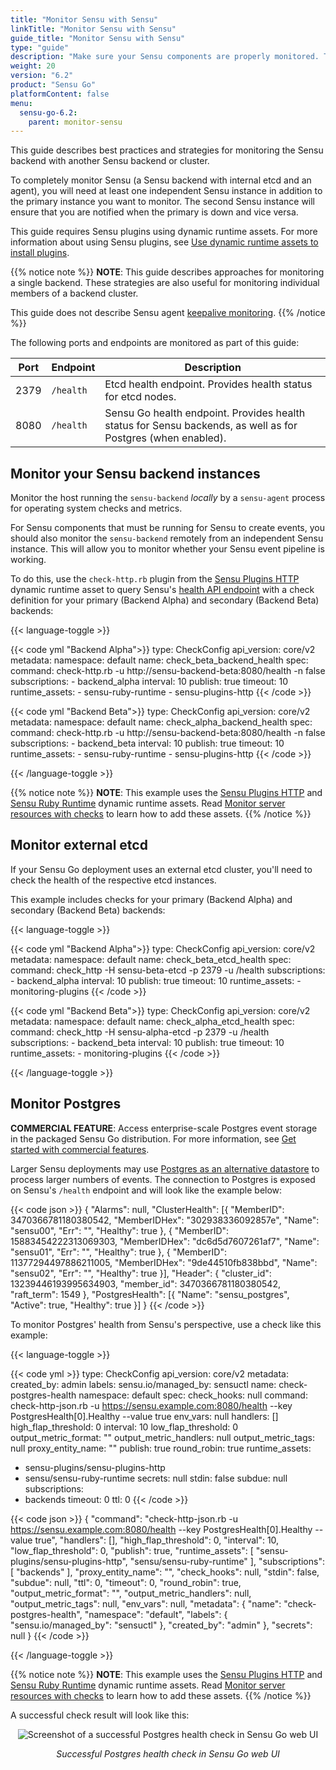 ```yaml
---
title: "Monitor Sensu with Sensu"
linkTitle: "Monitor Sensu with Sensu"
guide_title: "Monitor Sensu with Sensu"
type: "guide"
description: "Make sure your Sensu components are properly monitored. This guide describes best practices and strategies for monitoring Sensu."
weight: 20
version: "6.2"
product: "Sensu Go"
platformContent: false
menu: 
  sensu-go-6.2:
    parent: monitor-sensu
---
```


This guide describes best practices and strategies for monitoring the Sensu backend with another Sensu backend or cluster.

To completely monitor Sensu (a Sensu backend with internal etcd and an agent), you will need at least one independent Sensu instance in addition to the primary instance you want to monitor.
The second Sensu instance will ensure that you are notified when the primary is down and vice versa.

This guide requires Sensu plugins using dynamic runtime assets.
For more information about using Sensu plugins, see [Use dynamic runtime assets to install plugins][1].

{{% notice note %}}
**NOTE**: This guide describes approaches for monitoring a single backend.
These strategies are also useful for monitoring individual members of a backend cluster.

This guide does not describe Sensu agent [keepalive monitoring](../../../observability-pipeline/observe-schedule/agent/#keepalive-monitoring).
{{% /notice %}}

The following ports and endpoints are monitored as part of this guide:

| Port | Endpoint | Description |
|------|----------|-------------|
| 2379 | `/health`  | Etcd health endpoint. Provides health status for etcd nodes. |
| 8080 | `/health`  | Sensu Go health endpoint. Provides health status for Sensu backends, as well as for Postgres (when enabled). |

## Monitor your Sensu backend instances

Monitor the host running the `sensu-backend` *locally* by a `sensu-agent` process for operating system checks and metrics.

For Sensu components that must be running for Sensu to create events, you should also monitor the `sensu-backend` remotely from an independent Sensu instance.
This will allow you to monitor whether your Sensu event pipeline is working.

To do this, use the `check-http.rb` plugin from the [Sensu Plugins HTTP][3] dynamic runtime asset to query Sensu's [health API endpoint][2] with a check definition for your primary (Backend Alpha) and secondary (Backend Beta) backends:

{{< language-toggle >}}

{{< code yml "Backend Alpha">}}
type: CheckConfig
api_version: core/v2
metadata:
  namespace: default
  name: check_beta_backend_health
spec:
  command: check-http.rb -u http://sensu-backend-beta:8080/health -n false
  subscriptions:
    - backend_alpha
  interval: 10
  publish: true
  timeout: 10
  runtime_assets:
    - sensu-ruby-runtime
    - sensu-plugins-http
{{< /code >}}

{{< code yml "Backend Beta">}}
type: CheckConfig
api_version: core/v2
metadata:
  namespace: default
  name: check_alpha_backend_health
spec:
  command: check-http.rb -u http://sensu-backend-beta:8080/health -n false
  subscriptions:
    - backend_beta
  interval: 10
  publish: true
  timeout: 10
  runtime_assets:
    - sensu-ruby-runtime
    - sensu-plugins-http
{{< /code >}}

{{< /language-toggle >}}

{{% notice note %}}
**NOTE**: This example uses the [Sensu Plugins HTTP](https://bonsai.sensu.io/assets/sensu-plugins/sensu-plugins-http) and [Sensu Ruby Runtime](https://bonsai.sensu.io/assets/sensu/sensu-ruby-runtime) dynamic runtime assets.
Read [Monitor server resources with checks](../../../observability-pipeline/observe-schedule/monitor-server-resources/#register-dynamic-runtime-assets) to learn how to add these assets.
{{% /notice %}}

## Monitor external etcd

If your Sensu Go deployment uses an external etcd cluster, you'll need to check the health of the respective etcd instances.

This example includes checks for your primary (Backend Alpha) and secondary (Backend Beta) backends:

{{< language-toggle >}}

{{< code yml "Backend Alpha">}}
type: CheckConfig
api_version: core/v2
metadata:
  namespace: default
  name: check_beta_etcd_health
spec:
  command: check_http -H sensu-beta-etcd -p 2379 -u /health
  subscriptions:
    - backend_alpha
  interval: 10
  publish: true
  timeout: 10
  runtime_assets:
    - monitoring-plugins
{{< /code >}}

{{< code yml "Backend Beta">}}
type: CheckConfig
api_version: core/v2
metadata:
  namespace: default
  name: check_alpha_etcd_health
spec:
  command: check_http -H sensu-alpha-etcd -p 2379 -u /health
  subscriptions:
    - backend_beta
  interval: 10
  publish: true
  timeout: 10
  runtime_assets:
    - monitoring-plugins
{{< /code >}}

{{< /language-toggle >}}

## Monitor Postgres

**COMMERCIAL FEATURE**: Access enterprise-scale Postgres event storage in the packaged Sensu Go distribution.
For more information, see [Get started with commercial features][5].

Larger Sensu deployments may use [Postgres as an alternative datastore][4] to process larger numbers of events.
The connection to Postgres is exposed on Sensu's `/health` endpoint and will look like the example below:

{{< code json >}}
{
	"Alarms": null,
	"ClusterHealth": [{
		"MemberID": 3470366781180380542,
		"MemberIDHex": "302938336092857e",
		"Name": "sensu00",
		"Err": "",
		"Healthy": true
	}, {
		"MemberID": 15883454222313069303,
		"MemberIDHex": "dc6d5d7607261af7",
		"Name": "sensu01",
		"Err": "",
		"Healthy": true
	}, {
		"MemberID": 11377294497886211005,
		"MemberIDHex": "9de44510fb838bbd",
		"Name": "sensu02",
		"Err": "",
		"Healthy": true
	}],
	"Header": {
		"cluster_id": 13239446193995634903,
		"member_id": 3470366781180380542,
		"raft_term": 1549
	},
	"PostgresHealth": [{
		"Name": "sensu_postgres",
		"Active": true,
		"Healthy": true
	}]
}
{{< /code >}}

To monitor Postgres' health from Sensu's perspective, use a check like this example:

{{< language-toggle >}}

{{< code yml >}}
type: CheckConfig
api_version: core/v2
metadata:
  created_by: admin
  labels:
    sensu.io/managed_by: sensuctl
  name: check-postgres-health
  namespace: default
spec:
  check_hooks: null
  command: check-http-json.rb -u https://sensu.example.com:8080/health --key PostgresHealth[0].Healthy
    --value true
  env_vars: null
  handlers: []
  high_flap_threshold: 0
  interval: 10
  low_flap_threshold: 0
  output_metric_format: ""
  output_metric_handlers: null
  output_metric_tags: null
  proxy_entity_name: ""
  publish: true
  round_robin: true
  runtime_assets:
  - sensu-plugins/sensu-plugins-http
  - sensu/sensu-ruby-runtime
  secrets: null
  stdin: false
  subdue: null
  subscriptions:
  - backends
  timeout: 0
  ttl: 0
{{< /code >}}

{{< code json >}}
{
  "command": "check-http-json.rb -u https://sensu.example.com:8080/health --key PostgresHealth[0].Healthy --value true",
  "handlers": [],
  "high_flap_threshold": 0,
  "interval": 10,
  "low_flap_threshold": 0,
  "publish": true,
  "runtime_assets": [
    "sensu-plugins/sensu-plugins-http",
    "sensu/sensu-ruby-runtime"
  ],
  "subscriptions": [
    "backends"
  ],
  "proxy_entity_name": "",
  "check_hooks": null,
  "stdin": false,
  "subdue": null,
  "ttl": 0,
  "timeout": 0,
  "round_robin": true,
  "output_metric_format": "",
  "output_metric_handlers": null,
  "output_metric_tags": null,
  "env_vars": null,
  "metadata": {
    "name": "check-postgres-health",
    "namespace": "default",
    "labels": {
      "sensu.io/managed_by": "sensuctl"
    },
    "created_by": "admin"
  },
  "secrets": null
}
{{< /code >}}

{{< /language-toggle >}}

{{% notice note %}}
**NOTE**: This example uses the [Sensu Plugins HTTP](https://bonsai.sensu.io/assets/sensu-plugins/sensu-plugins-http) and [Sensu Ruby Runtime](https://bonsai.sensu.io/assets/sensu/sensu-ruby-runtime) dynamic runtime assets.
Read [Monitor server resources with checks](../../../observability-pipeline/observe-schedule/monitor-server-resources/#register-dynamic-runtime-assets) to learn how to add these assets.
{{% /notice %}}

A successful check result will look like this:

<div style="text-align:center">
<img alt="Screenshot of a successful Postgres health check in Sensu Go web UI" title="Successful Postgres health check in Sensu Go web UI" src="/images/sensu-postgres-health.png">
</div>
<p style="text-align:center"><i>Successful Postgres health check in Sensu Go web UI</i></p>


[1]: ../../../plugins/use-assets-to-install-plugins/
[2]: ../../../api/health/
[3]: https://bonsai.sensu.io/assets/sensu/monitoring-plugins
[4]: https://docs.sensu.io/sensu-go/latest/operations/deploy-sensu/scale-event-storage/
[5]: ../../../commercial/
